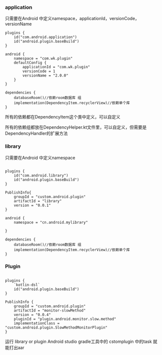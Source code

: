 ### application&#x20;

只需要在Android 中定义namespace，applicationId，versionCode，versionName

    plugins {
        id("com.android.application")
        id("android.plugin.baseBuild")
    }

    android {
        namespace = "com.wk.plugin"
        defaultConfig {
            applicationId = "com.wk.plugin"
            versionCode = 1
            versionName = "2.0.0"
        }
    }

    dependencies {
    	databaseRoom()//依赖room数据库 组
    	implementation(DependencyItem.recyclerView)//依赖单个库
    }

所有的依赖都在DependencyItem这个类中定义，可以自定义

所有的依赖组都放在DependencyHelper.kt文件里，可以自定义，但需要是DependencyHandler的扩展方法

### library

只需要在Android 中定义namespace

```

plugins {
    id("com.android.library")
    id("android.plugin.baseBuild")
}

PublishInfo{
    groupId = "custom.android.plugin"
    artifactId = "library"
    version = "0.0.1"
}

android {
    namespace = "cn.android.mylibrary"

}

dependencies {
    databaseRoom()//依赖room数据库 组
    implementation(DependencyItem.recyclerView)//依赖单个库
}
```

### Plugin&#x20;

```

plugins {
    `kotlin-dsl`
    id("android.plugin.baseBuild")
}

PublishInfo {
    groupId = "custom.android.plugin"
    artifactId = "monitor-slowMethod"
    version = "0.0.4"
    pluginId = "plugin.android.monitor.slow.method"
    implementationClass = "custom.android.plugin.SlowMethodMonitorPlugin"
}
```
运行 library or plugin Android studio gradle工具中的  cstomplugin 中的task 就能打出aar
